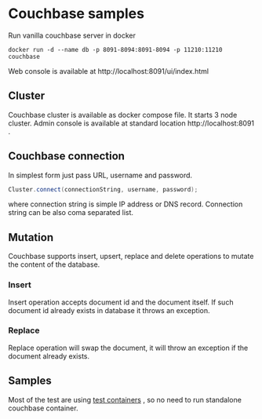 # Couchbase samples
Run vanilla couchbase server in docker
````
docker run -d --name db -p 8091-8094:8091-8094 -p 11210:11210 couchbase
````

Web console is available at http://localhost:8091/ui/index.html

## Cluster
Couchbase cluster is available as docker compose file. It starts 3 node cluster.
Admin console is available at standard location http://localhost:8091 .

## Couchbase connection
In simplest form just pass URL, username and password.
```java
Cluster.connect(connectionString, username, password);
```
where connection string is simple IP address or DNS record. Connection
string can be also coma separated list.

## Mutation
Couchbase supports insert, upsert, replace and delete operations to mutate
the content of the database.

### Insert
Insert operation accepts document id and the document itself.
If such document id already exists in database it throws an exception.

### Replace
Replace operation will swap the document, it will throw an exception
if the document already exists.

## Samples
Most of the test are using [test containers](https://www.testcontainers.org/) , 
so no need to run standalone couchbase container.

